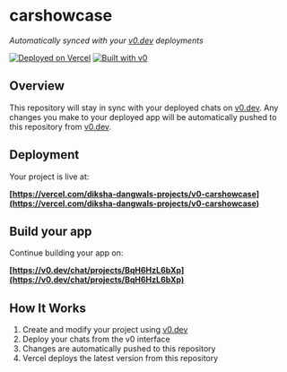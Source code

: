 # carshowcase

*Automatically synced with your [v0.dev](https://v0.dev) deployments*

[![Deployed on Vercel](https://img.shields.io/badge/Deployed%20on-Vercel-black?style=for-the-badge&logo=vercel)](https://vercel.com/diksha-dangwals-projects/v0-carshowcase)
[![Built with v0](https://img.shields.io/badge/Built%20with-v0.dev-black?style=for-the-badge)](https://v0.dev/chat/projects/BqH6HzL6bXp)

## Overview

This repository will stay in sync with your deployed chats on [v0.dev](https://v0.dev).
Any changes you make to your deployed app will be automatically pushed to this repository from [v0.dev](https://v0.dev).

## Deployment

Your project is live at:

**[https://vercel.com/diksha-dangwals-projects/v0-carshowcase](https://vercel.com/diksha-dangwals-projects/v0-carshowcase)**

## Build your app

Continue building your app on:

**[https://v0.dev/chat/projects/BqH6HzL6bXp](https://v0.dev/chat/projects/BqH6HzL6bXp)**

## How It Works

1. Create and modify your project using [v0.dev](https://v0.dev)
2. Deploy your chats from the v0 interface
3. Changes are automatically pushed to this repository
4. Vercel deploys the latest version from this repository